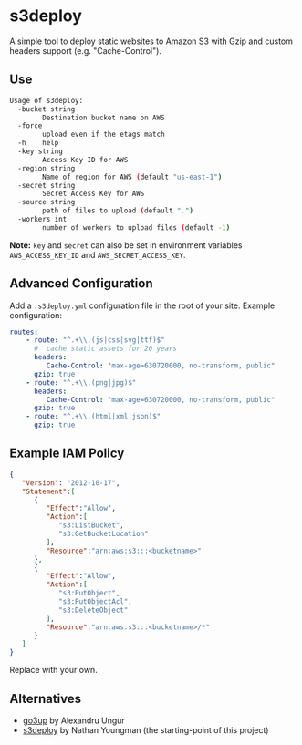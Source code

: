 # s3deploy

A simple tool to deploy static websites to Amazon S3 with Gzip and custom headers support (e.g. "Cache-Control").

## Use

```bash
Usage of s3deploy:
  -bucket string
    	Destination bucket name on AWS
  -force
    	upload even if the etags match
  -h	help
  -key string
    	Access Key ID for AWS
  -region string
    	Name of region for AWS (default "us-east-1")
  -secret string
    	Secret Access Key for AWS
  -source string
    	path of files to upload (default ".")
  -workers int
    	number of workers to upload files (default -1)
```

**Note:** `key` and `secret` can also be set in environment variables `AWS_ACCESS_KEY_ID` and `AWS_SECRET_ACCESS_KEY`.


## Advanced Configuration

Add a `.s3deploy.yml` configuration file in the root of your site. Example configuration:

```yaml
routes:
    - route: "^.+\\.(js|css|svg|ttf)$"
      #  cache static assets for 20 years
      headers:
         Cache-Control: "max-age=630720000, no-transform, public"
      gzip: true
    - route: "^.+\\.(png|jpg)$"
      headers:
         Cache-Control: "max-age=630720000, no-transform, public"
      gzip: true
    - route: "^.+\\.(html|xml|json)$"
      gzip: true   
``` 


## Example IAM Policy

```json
{
   "Version": "2012-10-17",
   "Statement":[
      {
         "Effect":"Allow",
         "Action":[
            "s3:ListBucket",
            "s3:GetBucketLocation"
         ],
         "Resource":"arn:aws:s3:::<bucketname>"
      },
      {
         "Effect":"Allow",
         "Action":[
            "s3:PutObject",
            "s3:PutObjectAcl",
            "s3:DeleteObject"
         ],
         "Resource":"arn:aws:s3:::<bucketname>/*"
      }
   ]
}
```

Replace <bucketname> with your own.

## Alternatives

* [go3up](https://github.com/alexaandru/go3up) by Alexandru Ungur
* [s3deploy](https://github.com/nathany/s3up) by Nathan Youngman (the starting-point of this project)
